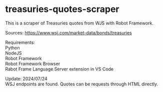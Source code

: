 ﻿# treasuries-quotes-scraper
This is a scraper of Treasuries quotes from WJS with Robot Framework. 

Sources: https://www.wsj.com/market-data/bonds/treasuries

Requirements:  
Python  
NodeJS  
Robot Framework  
Robot Framework Browser  
Rabot Frame Language Server extension in VS Code  

Update: 2024/07/24  
WSJ endpoints are found. Quotes can be requests through HTML directly.